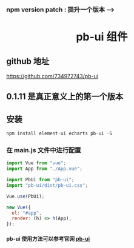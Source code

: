 <!--
 * @Author: your name
 * @Date: 2020-06-15 11:37:19
 * @LastEditTime: 2020-06-18 04:03:57
 * @LastEditors: Please set LastEditors
 * @Description: In User Settings Edit
 * @FilePath: \home\pb-ui\readme.md
 -->
<!-- 冲突解决了 -->
<!-- 测试解决冲突 -->

<!-- npm config set registry http://registry.npmjs.org/ 官方镜像
npm config set registry https://registry.npm.taobao.org 淘宝镜像


<!--   
  自己私人git服务器 地址
  git clone  git@http://49.233.162.66:/home/git/pb-ui.git 
 
-->

### npm version patch : 提升一个版本 -->

# <center>pb-ui 组件 </center>

## github 地址

https://github.com/734972743/pb-ui

## 0.1.11 是真正意义上的第一个版本

## 安装

```js
npm install element-ui echarts pb-ui -S

```

### 在 main.js 文件中进行配置

```js
import Vue from "vue";
import App from "./App.vue";

import PbUi from "pb-ui";
import "pb-ui/dist/pb-ui.css";

Vue.use(PbUi);

new Vue({
  el: "#app",
  render: (h) => h(App),
});
```

#### pb-ui 使用方法可以参考官网 <a href="http://www.panbang123.com:8804" target="_blank">pb-ui</a>
